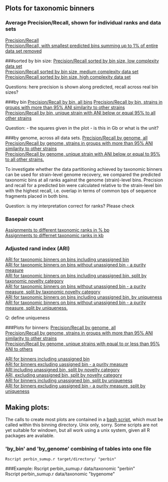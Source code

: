 ## Plots for taxonomic binners

### Average Precision/Recall, shown for individual ranks and data sets
[Precision/Recall](plots/supervised/supervised_summary_all.pdf)  
[Precision/Recall, with smallest predicted bins summing up to 1% of entire data set removed](plots/supervised/supervised_summary_all_99.pdf)  

###sorted by bin size:
[Precision/Recall sorted by bin size, low complexity data set](plots/supervised/prec_rec_sorted_all_ranks_low.pdf)  
[Precision/Recall sorted by bin size, medium complexity data set](plots/supervised/prec_rec_sorted_all_ranks_medium.pdf)  
[Precision/Recall sorted by bin size, high complexity data set](plots/supervised/prec_rec_sorted_all_ranks_high.pdf)  

Questions: 
here precision is shown along predicted, recall across real bin sizes?

###by bin
[Precision/Recall by bin, all bins](plots/supervised/prec_recall_combined_all_ranks_by_bin_ANI_all.pdf)
[Precision/Recall by bin, strains in groups with more than 95% ANI similarity to other strains](plots/supervised/prec_recall_combined_all_ranks_by_bin_ANI_common_strain.pdf)  
[Precision/Recall by bin, unique strain with ANI below or equal 95% to all other strains](plots/supervised/prec_recall_combined_all_ranks_by_bin_ANI_unique_strain.pdf)  

Question:  - the squares given in the plot - is  this in Gb or what is the unit?

###by genome, across all data sets. 
[Precision/Recall by genome, all](plots/supervised/prec_recall_combined_all_ranks_by_genome_ANI_all.pdf)  
[Precision/Recall by genome, strains in groups with more than 95% ANI similarity to other strains](plots/supervised/prec_recall_combined_all_ranks_by_genome_ANI_common_strain.pdf)  
[Precision/Recall by genome, unique strain with ANI below or equal to 95% to all other strains.](plots/supervised/prec_recall_combined_all_ranks_by_genome_ANI_unique_strain.pdf)  

To investigate whether the data partitioning achieved by taxonomic binners can be used for strain-level genome recovery, we compared the predicted taxonomic bins at all ranks against the genome (strain)-level bins. Precision and recall for a predicted bin were calculated relative to the strain-level bin with the highest recall, i.e. overlap in terms of common bps of sequence fragments placed in both bins.

Question: is my interpretation correct for ranks? Please check



### Basepair count
[Assignments to different taxonomic ranks in % bp](plots/supervised/supervised_bp_count_relative_all.pdf)  
[Assignments to differnet taxonomic ranks in kb](plots/supervised/supervised_bp_count_absolute_all.pdf) 


### Adjusted rand index (ARI)
[ARI for taxonomic binners on bins including unassigned bin](plots/supervised/supervised_ari_including_notassigned_all.pdf)  
[ARI for taxonomic binners on bins without unassigned bin - a purity measure](plots/supervised/supervised_ari_excluding_notassigned_all.pdf)  
[ARI for taxonomic binners on bins including unassigned bin, split by taxonomic novelty category](plots/supervised/supervised_ari_including_notassigned_novelty.pdf)  
[ARI for taxonomic binners on bins without unassigned bin - a purity measure, split by taxonomic novelty category](plots/supervised/supervised_ari_excluding_notassigned_novelty.pdf)  
[ARI for taxonomic binners on bins including unassigned bin,  by  uniqueness](plots/supervised/supervised_ari_including_notassigned_uniqueness.pdf)  
[ARI for taxonomic binners on bins without unassigned bin - a purity measure, split by uniqueness.  ](plots/supervised/supervised_ari_excluding_notassigned_uniqueness.pdf)  

Q: define uniqueness

###Plots for binners:
[Precision/Recall by genome, all](plots/unsupervised/prec_recall_combined_all_ranks_by_genome_ANI_all.pdf)  
[Precision/Recall by genome, strains in groups with more than 95% ANI similarity to other strains](plots/unsupervised/prec_recall_combined_all_ranks_by_genome_ANI_common_strain.pdf)  
[Precision/Recall by genome, unique strains with equal to or less than 95% ANI to others](plots/unsupervised/prec_recall_combined_all_ranks_by_genome_ANI_unique_strain.pdf)  

[ARI for binners including unassigned bin](plots/unsupervised/unsupervised_ari_including_notassigned_all.pdf)  
[ARI for binners excluding uassigned bin - a purity measure](plots/unsupervised/unsupervised_ari_excluding_notassigned_all.pdf)  
[ARI including unassigned bin, split by novelty category](plots/unsupervised/unsupervised_ari_including_notassigned_novelty.pdf)  
[ARI, excluding unassigned bin, split by novelty category](plots/unsupervised/unsupervised_ari_excluding_notassigned_novelty.pdf)  
[ARI for binners including unassigned bin, split by uniqueness](plots/unsupervised/unsupervised_ari_including_notassigned_uniqueness.pdf)  
[ARI for binners excluding uassigned bin - a purity measure, split by uniqueness](plots/unsupervised/unsupervised_ari_excluding_notassigned_uniqueness.pdf)  



## Making plots:
The calls to create most plots are contained in a [bash script](make_plots.sh), which must be called within this binning directory.
Unix only, sorry. Some scripts are not yet suitable for windown, but all work using a unix system, given all R packages are available.  

### 'by_bin' and 'by_genome' combining of tables into one file
    Rscript perbin_sumup.r target/directory/ "perbin"

###Example:
    Rscript perbin_sumup.r data/taxonomic "perbin"  
    Rscript perbin_sumup.r data/taxonomic "bygenome"  
